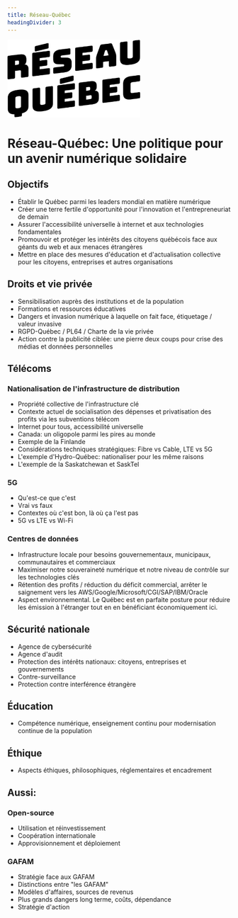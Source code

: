 ```yaml
---
title: Réseau-Québec
headingDivider: 3
---
```


<img src="logo.png" width="300px"/>

# Réseau-Québec: Une politique pour un avenir numérique solidaire

## Objectifs
- Établir le Québec parmi les leaders mondial en matière numérique
- Créer une terre fertile d'opportunité pour l'innovation et l'entrepreneuriat de demain
- Assurer l'accessibilité universelle à internet et aux technologies fondamentales
- Promouvoir et protéger les intérêts des citoyens québécois face aux géants du web et aux menaces étrangères
- Mettre en place des mesures d'éducation et d'actualisation collective pour les citoyens, entreprises et autres organisations

## Droits et vie privée
- Sensibilisation auprès des institutions et de la population
- Formations et ressources éducatives
- Dangers et invasion numérique à laquelle on fait face, étiquetage / valeur invasive
- RGPD-Québec / PL64 / Charte de la vie privée
- Action contre la publicité ciblée: une pierre deux coups pour crise des médias et données personnelles

## Télécoms
### Nationalisation de l'infrastructure de distribution
- Propriété collective de l'infrastructure clé
- Contexte actuel de socialisation des dépenses et privatisation des profits via les subventions télécom
- Internet pour tous, accessibilité universelle
- Canada: un oligopole parmi les pires au monde
- Exemple de la Finlande
- Considérations techniques stratégiques: Fibre vs Cable, LTE vs 5G
- L'exemple d'Hydro-Québec: nationaliser pour les même raisons
- L'exemple de la Saskatchewan et SaskTel

### 5G
- Qu'est-ce que c'est
- Vrai vs faux
- Contextes où c'est bon, là où ça l'est pas
- 5G vs LTE vs Wi-Fi

### Centres de données
- Infrastructure locale pour besoins gouvernementaux, municipaux, communautaires et commerciaux
- Maximiser notre souveraineté numérique et notre niveau de contrôle sur les technologies clés
- Rétention des profits / réduction du déficit commercial, arrêter le saignement vers les AWS/Google/Microsoft/CGI/SAP/IBM/Oracle
- Aspect environnemental. Le Québec est en parfaite posture pour réduire les émission à l'étranger tout en en bénéficiant économiquement ici. 

## Sécurité nationale
- Agence de cybersécurité
- Agence d'audit
- Protection des intérêts nationaux: citoyens, entreprises et gouvernements
- Contre-surveillance
- Protection contre interférence étrangère

## Éducation
- Compétence numérique, enseignement continu pour modernisation continue de la population

## Éthique
- Aspects éthiques, philosophiques, réglementaires et encadrement

## Aussi:
### Open-source
- Utilisation et réinvestissement
- Coopération internationale
- Approvisionnement et déploiement

### GAFAM
- Stratégie face aux GAFAM
- Distinctions entre "les GAFAM"
- Modèles d'affaires, sources de revenus
- Plus grands dangers long terme, coûts, dépendance
- Stratégie d'action